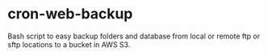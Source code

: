 # cron-web-backup
Bash script to easy backup folders and database from local or remote ftp or sftp locations to a bucket in AWS S3.
